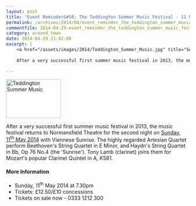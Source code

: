 ```yaml
---
layout: post
title: "Event Reminder&#58; The Teddington Summer Music Festival - 11 May 2014"
permalink: /archives/2014/04/event_reminder_the_teddington_summer_music_festiva.html
commentfile: 2014-04-29-event_reminder_the_teddington_summer_music_festiva
category: around_town
date: 2014-04-29 21:42:08
excerpt: |
    <a href="/assets/images/2014/Teddington_Summer_Music.jpg" title="See larger version of - Teddington Summer Music"><img src="/assets/images/2014/Teddington_Summer_Music_thumb.jpg" width="150" height="106" alt="Teddington Summer Music" class="photo right" /></a>
    
    After a very successful first summer music festival in 2013, the music festival returns to Normansfield Theatre for the second night on <a href="https://stmargarets.london/event/concert/200705144420">Sunday, 11<sup>th</sup> May 2014</a> with Viennese Sunrise. The highly regarded Artesian Quartet perform Beethoven's String Quartet in E Minor, and Haydn's String Quartet in Bb, Op 76 No.4 (the 'Sunrise'). Tony Lamb (clarinet) joins them for Mozart's popular Clarinet Quintet in A, K581.

---
```


<a href="/assets/images/2014/Teddington_Summer_Music.jpg" title="See larger version of - Teddington Summer Music"><img src="/assets/images/2014/Teddington_Summer_Music_thumb.jpg" width="150" height="106" alt="Teddington Summer Music" class="photo right" /></a>

After a very successful first summer music festival in 2013, the music festival returns to Normansfield Theatre for the second night on [Sunday, 11<sup>th</sup> May 2014](/event/concert/200705144420) with Viennese Sunrise. The highly regarded Artesian Quartet perform Beethoven's String Quartet in E Minor, and Haydn's String Quartet in Bb, Op 76 No.4 (the 'Sunrise'). Tony Lamb (clarinet) joins them for Mozart's popular Clarinet Quintet in A, K581.

#### More Information

-   Sunday, 11<sup>th</sup> May 2014 at 7.30pm
-   Tickets: £12.50/&pound;10 concessions
-   Tickets on sale now - 0333 1212 300
